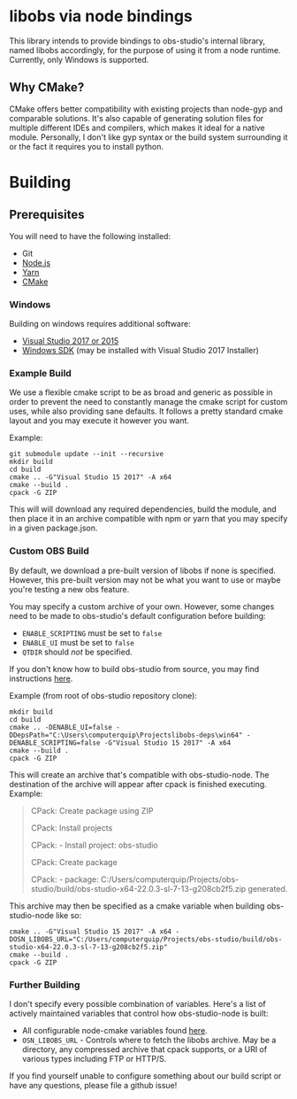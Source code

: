# libobs via node bindings
This library intends to provide bindings to obs-studio's internal library, named libobs accordingly, for the purpose of using it from a node runtime.
Currently, only Windows is supported.

## Why CMake?
CMake offers better compatibility with existing projects than node-gyp and comparable solutions. It's also capable of generating solution files for multiple different IDEs and compilers, which makes it ideal for a native module. Personally, I don't like gyp syntax or the build system surrounding it or the fact it requires you to install python.

# Building

## Prerequisites
You will need to have the following installed:

* Git
* [Node.js](https://nodejs.org/en/)
* [Yarn](https://yarnpkg.com/en/docs/install#windows-stable)
* [CMake](https://cmake.org/)

### Windows
Building on windows requires additional software:

* [Visual Studio 2017 or 2015](https://visualstudio.microsoft.com/)
* [Windows SDK](https://developer.microsoft.com/en-us/windows/downloads/windows-10-sdk) (may be installed with Visual Studio 2017 Installer)

### Example Build
We use a flexible cmake script to be as broad and generic as possible in order to prevent the need to constantly manage the cmake script for custom uses, while also providing sane defaults. It follows a pretty standard cmake layout and you may execute it however you want.

Example:
```
git submodule update --init --recursive
mkdir build
cd build
cmake .. -G"Visual Studio 15 2017" -A x64
cmake --build .
cpack -G ZIP
```

This will will download any required dependencies, build the module, and then place it in an archive compatible with npm or yarn that you may specify in a given package.json.

### Custom OBS Build
By default, we download a pre-built version of libobs if none is specified. However, this pre-built version may not be what you want to use or maybe you're testing a new obs feature.

You may specify a custom archive of your own. However, some changes need to be made to obs-studio's default configuration before building:

* `ENABLE_SCRIPTING` must be set to `false`
* `ENABLE_UI` must be set to `false`
* `QTDIR` should *not* be specified.

If you don't know how to build obs-studio from source, you may find instructions [here](https://github.com/obsproject/obs-studio/wiki/Install-Instructions#windows-build-directions).

Example (from root of obs-studio repository clone):
```
mkdir build
cd build
cmake .. -DENABLE_UI=false -DDepsPath="C:\Users\computerquip\Projectslibobs-deps\win64" -DENABLE_SCRIPTING=false -G"Visual Studio 15 2017" -A x64
cmake --build .
cpack -G ZIP
```

This will create an archive that's compatible with obs-studio-node. The destination of the archive will appear after cpack is finished executing.
Example:

> CPack: Create package using ZIP
>
> CPack: Install projects
>
> CPack: - Install project: obs-studio
>
> CPack: Create package
>
> CPack: - package: C:/Users/computerquip/Projects/obs-studio/build/obs-studio-x64-22.0.3-sl-7-13-g208cb2f5.zip generated.

This archive may then be specified as a cmake variable when building obs-studio-node like so:
```
cmake .. -G"Visual Studio 15 2017" -A x64 -DOSN_LIBOBS_URL="C:/Users/computerquip/Projects/obs-studio/build/obs-studio-x64-22.0.3-sl-7-13-g208cb2f5.zip"
cmake --build .
cpack -G ZIP
```

### Further Building
I don't specify every possible combination of variables. Here's a list of actively maintained variables that control how obs-studio-node is built:

* All configurable node-cmake variables found [here](https://github.com/cjntaylor/node-cmake/blob/dev/docs/NodeJSCmakeManual.md).
* `OSN_LIBOBS_URL` - Controls where to fetch the libobs archive. May be a directory, any compressed archive that cpack supports, or a URI of various types including FTP or HTTP/S.

If you find yourself unable to configure something about our build script or have any questions, please file a github issue!
